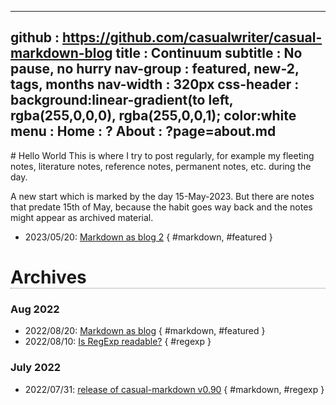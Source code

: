 -----------------------------------------------------------------------------
github     : https://github.com/casualwriter/casual-markdown-blog
title      : Continuum 
subtitle   : No pause, no hurry
nav-group  : featured, new-2, tags, months
nav-width  : 320px
css-header : background:linear-gradient(to left, rgba(255,0,0,0), rgba(255,0,0,1); color:white
menu       : 
   Home    : ?
   About   : ?page=about.md
-----------------------------------------------------------------------------
<style comment="additional style">
#header { {{css-header}}  }
#left-panel  { width:{{nav-width}} }
#right-panel { left: calc({{nav-width}} + 20px) }
h1 { border-bottom:1px dotted grey }
.nav-post a  { color: teal }
.nav-tag  a  { color: #06c }
.nav-month a { color: grey }
.post-date   { font-size:12px; font-weight:400; }
.post-title  { font-size:16px; color:#333 }
.post-tags   { left-margin:20px; padding:4px; font-size:10px; color:green; font-weight:400 }
</style>

<div id="md-post">
# Hello World
This is where I try to post regularly, for example my fleeting notes, literature notes, reference notes, permanent notes, etc. during the day.

A new start which is marked by the day 15-May-2023. But there are notes that predate 15th of May, because the habit goes way back and the notes might appear as archived material.

* 2023/05/20: [Markdown as blog 2](20230520-markdown-blog.md) { #markdown, #featured }

# Archives
   
### Aug 2022
                    
* 2022/08/20: [Markdown as blog](20220820-markdown-as-blog.md) { #markdown, #featured }
* 2022/08/10: [Is RegExp readable?](20220810-is-regexp-readable.md) { #regexp }

### July 2022
                    
* 2022/07/31: [release of casual-markdown v0.90](20220731-casual-markdown-v0.90.md) { #markdown, #regexp }

</div>